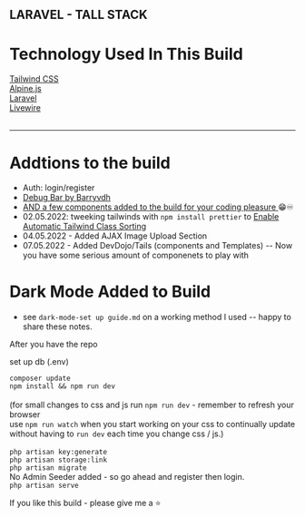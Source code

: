 ## LARAVEL - TALL STACK

<h1>Technology Used In This Build</h1>
<a href="https://tailwindcss.com">Tailwind CSS</a> 
<br>
<a href="https://github.com/alpinejs/alpine">Alpine.js</a> 
<br>
<a href="https://laravel.com">Laravel</a> 
<br>
<a href="https://laravel-livewire.com">Livewire</a> 
<br>
<br>
<hr>

# Addtions to the build

-   Auth: login/register
-   <a href="https://github.com/barryvdh/laravel-debugbar"> Debug Bar by Barryvdh </a>
-   <a href="https://github.com/AiFxApp"> AND a few components added to the build for your coding pleasure </a> 😁♾️
-   02.05.2022: tweeking tailwinds with `npm install prettier` to <a href="https://prettier.io/docs/en/install.html"> Enable Automatic Tailwind Class Sorting</a>
-   04.05.2022 - Added AJAX Image Upload Section 
-   07.05.2022 - Added DevDojo/Tails (components and Templates) -- Now you have some serious amount of componenets to play with
  

# Dark Mode Added to Build

-   see `dark-mode-set up guide.md` on a working method I used -- happy to share these notes.

After you have the repo

set up db (.env)

`composer update`
<br>
`npm install && npm run dev`
<br><br>
(for small changes to css and js run `npm run dev` - remember to refresh your browser
<br>
use `npm run watch` when you start working on your css to continually update without having to `run dev` each time you change css / js.)
<br><br>
`php artisan key:generate`
<br>
`php artisan storage:link`
<br>
`php artisan migrate`
<br>
No Admin Seeder added - so go ahead and register then login.
<br>
`php artisan serve`
<br>

If you like this build - please give me a ⭐
